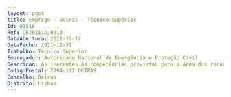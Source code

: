 ```yaml
--- 
layout: post
title: Emprego - Oeiras - Técnico Superior
Id: 92516
Ref: OE202112/0313
DataAbertura: 2021-12-17
DataFecho: 2021-12-31
Trabalho: Técnico Superior
Empregador: Autoridade Nacional de Emergência e Proteção Civil
Descricao: As inerentes às competências previstas para a área dos recursos humanos, especialmente, no artigo 17.º do Decreto Lei n.º 45 2019, de 1 de abril, na sua redação atual, que aprovou a orgânica da ANEPC, melhor escalpelizadas no artigo 6.º da Portaria n.º 224 A 2014, de 4 de novembro, e desenvolvidas no artigo 12.º do Despacho n.º 14688 2014, de 4 de dezembro, na sua redação atual.
CodigoPostal: 2794-112 OEIRAS
Concelho: Oeiras
Distrito: Lisboa
--- 
```

